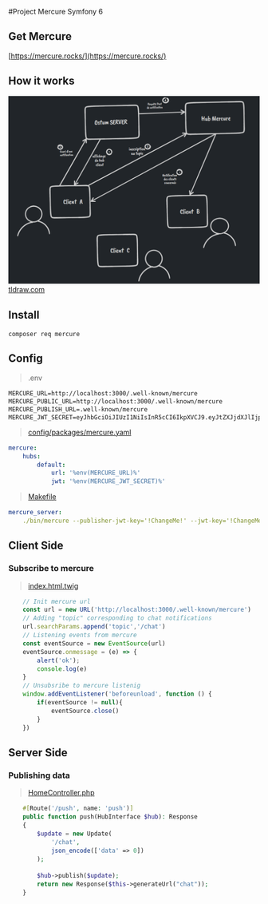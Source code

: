 #Project Mercure Symfony 6 

## Get Mercure
[https://mercure.rocks/](https://mercure.rocks/)


## How it works

![img.png](assets/img.png)
[tldraw.com](https://www.tldraw.com/)
## Install

```
composer req mercure
```

## Config

> .env

```
MERCURE_URL=http://localhost:3000/.well-known/mercure
MERCURE_PUBLIC_URL=http://localhost:3000/.well-known/mercure
MERCURE_PUBLISH_URL=.well-known/mercure
MERCURE_JWT_SECRET=eyJhbGciOiJIUzI1NiIsInR5cCI6IkpXVCJ9.eyJtZXJjdXJlIjp7InN1YnNjcmliZSI6WyIqIl0sInB1Ymxpc2giOlsiKiJdfX0.M1yJUov4a6oLrigTqBZQO_ohWUsg3Uz1bnLD4MIyWLo
```

> [config/packages/mercure.yaml](https://github.com/Yorik56/mercure/blob/main/config/packages/mercure.yaml)

```yaml
mercure:
    hubs:
        default:
            url: '%env(MERCURE_URL)%'
            jwt: '%env(MERCURE_JWT_SECRET)%'
```
> [Makefile](https://github.com/Yorik56/mercure/blob/main/Makefile)
```yaml
mercure_server:
	./bin/mercure --publisher-jwt-key='!ChangeMe!' --jwt-key='!ChangeMe!' --addr='localhost:3000' --demo='1' --debug --allow-anonymous='1' --cors-allowed-origins='*' --publish-allowed-origins='http://localhost:3000/.well-known/mercure'
```

## Client Side
### Subscribe to mercure
> [index.html.twig](https://github.com/Yorik56/mercure/blob/main/templates/home/index.html.twig)
```javascript
	// Init mercure url
	const url = new URL('http://localhost:3000/.well-known/mercure')
	// Adding "topic" corresponding to chat notifications
	url.searchParams.append('topic','/chat')
	// Listening events from mercure
	const eventSource = new EventSource(url)
	eventSource.onmessage = (e) => {
		alert('ok');
		console.log(e)
	}
	// Unsubsribe to mercure listenig
	window.addEventListener('beforeunload', function () {
		if(eventSource != null){
		    eventSource.close()
		}
	})
```
## Server Side

### Publishing data
> [HomeController.php](https://github.com/Yorik56/mercure/blob/main/src/Controller/HomeController.php)
```php
    #[Route('/push', name: 'push')]
    public function push(HubInterface $hub): Response
    {
        $update = new Update(
            '/chat',
            json_encode(['data' => 0])
        );

        $hub->publish($update);
        return new Response($this->generateUrl("chat"));
    }
```

